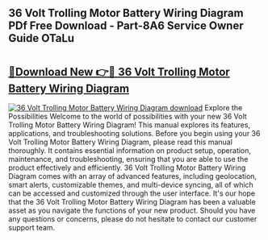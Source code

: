 ## 36 Volt Trolling Motor Battery Wiring Diagram PDf Free Download - Part-8A6 Service Owner Guide OTaLu

# <h2><a href="http://dfj53yz.blite.top/?on=36+Volt+Trolling+Motor+Battery+Wiring+Diagram">🔗Download New 👉🔴 36 Volt Trolling Motor Battery Wiring Diagram</a></h2>

[![36 Volt Trolling Motor Battery Wiring Diagram download](https://i.imgur.com/lujVjoI.png)](http://dfj53yz.blite.top/?on=36+Volt+Trolling+Motor+Battery+Wiring+Diagram)
Explore the Possibilities Welcome to the world of possibilities with your new 36 Volt Trolling Motor Battery Wiring Diagram! This manual explores its features, applications, and troubleshooting solutions. Before you begin using your 36 Volt Trolling Motor Battery Wiring Diagram, please read this manual thoroughly. It contains essential information on product setup, operation, maintenance, and troubleshooting, ensuring that you are able to use the product effectively and efficiently. 36 Volt Trolling Motor Battery Wiring Diagram comes with an array of advanced features, including geolocation, smart alerts, customizable themes, and multi-device syncing, all of which can be accessed and customized through the user interface. It's our hope that the 36 Volt Trolling Motor Battery Wiring Diagram has been a valuable asset as you navigate the functions of your new product. Should you have any questions or concerns, please do not hesitate to contact our customer support team.
